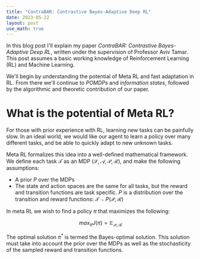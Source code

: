 ```yaml
---
title: "ContraBAR: Contrastive Bayes-Adaptive Deep RL"
date: 2023-05-22
layout: post
use_math: true
---
```

In this blog post I'll explain my paper _ContraBAR: Contrastive Bayes-Adaptive Deep RL_, written under the supervision of Professor Aviv Tamar.
This post assumes a basic working knowledge of Reinforcement Learning (RL) and Machine Learning.

We'll begin by understanding the potential of Meta RL and fast adaptation in RL. From there we'll continue to _POMDPs_ and _information states_, followed by the algorithmic and theoretic contribution of our paper.

# What is the potential of Meta RL?

For those with prior experience with RL, learning new tasks can be painfully slow. In an ideal world, we would like our agent to learn a policy over many different tasks, and be able to quickly adapt to new unknown tasks. 

Meta RL formalizes this idea into a well-defined mathematical framework. We define each task $\mathcal{T}$ as an MDP $(\mathcal{S}, \mathcal{A}, \mathcal{P}, \mathcal{R})$, and make the following assumptions:

- A prior $P$ over the MDPs 
- The state and action spaces are the same for all tasks, but the reward and transition functions are task specific. $P$ is a distribution over the transition and reward functions: $\mathcal{T} \sim P(\mathcal{P},\mathcal{R})$

In meta RL we wish to find a policy $\pi$ that maximizes the following:

$$ max_{\pi} J(\pi)= \mathbb{E}_{\mathcal{P},\mathcal{R}}$$


The optimal solution $\pi^{*}$ is termed the Bayes-optimal solution. This solution must take into account the prior over the MDPs as well as the stochasticity of the sampled reward and transition functions. 

